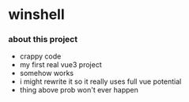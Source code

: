 # winshell


### about this project
- crappy code
- my first real vue3 project
- somehow works
- i might rewrite it so it really uses full vue potential
- thing above prob won't ever happen

